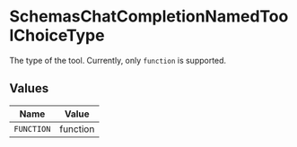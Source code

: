 # SchemasChatCompletionNamedToolChoiceType

The type of the tool. Currently, only `function` is supported.


## Values

| Name       | Value      |
| ---------- | ---------- |
| `FUNCTION` | function   |